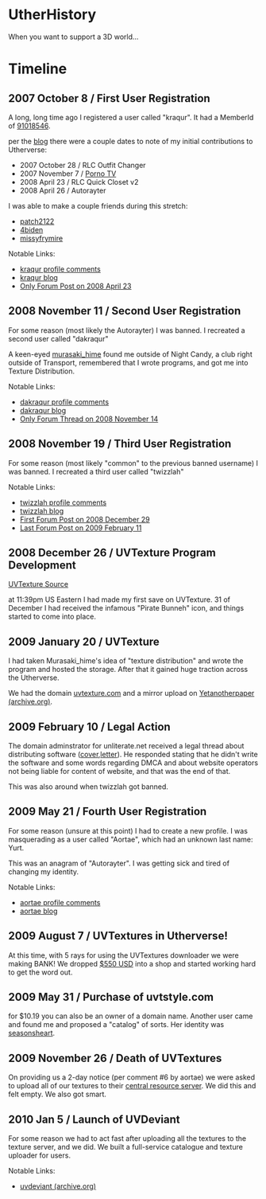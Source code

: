 # UtherHistory

When you want to support a 3D world...

# Timeline

## 2007 October 8 / First User Registration

A long, long time ago I registered a user called "kraqur". It had a MemberId of [91018546](91018546/91018546_google-search-profile-dates.pdf).

per the [blog](91018546/blog.pdf) there were a couple dates to note of my initial contributions to Utherverse:
- 2007 October 28 / RLC Outfit Changer
- 2007 November 7 / [Porno TV](PornoTV/index.html)
- 2008 April 23 / RLC Quick Closet v2
- 2008 April 26 / Autorayter

I was able to make a couple friends during this stretch:
- [patch2122](https://www.utherverse.com/net/profile/view_profile.aspx?MemberId=90659692)
- [4biden](https://www.utherverse.com/net/profile/view_profile.aspx?MemberId=91311133)
- [missyfrymire](https://www.utherverse.com/net/profile/view_profile.aspx?MemberId=90872029)

Notable Links:
- [kraqur profile comments](https://www.utherverse.com/net/profile/all_PComments.aspx?MemberId=91018546)
- [kraqur blog](https://www.utherverse.com/Net/blog/view_blog.aspx?viewLogMId=91018546)
- [Only Forum Post on 2008 April 23](https://forums.utherverse.com/yaf_postsm202996_Shutting-Down-the-Old-Server-on-4-23.aspx#post202996)

## 2008 November 11 / Second User Registration

For some reason (most likely the Autorayter) I was banned. I recreated a second user called "dakraqur"

A keen-eyed [murasaki_hime](https://www.utherverse.com/net/profile/view_profile.aspx?MemberId=90834244) found me outside of Night Candy, a club right outside of Transport, remembered that I wrote programs, and got me into Texture Distribution.

Notable Links:
- [dakraqur profile comments](https://www.utherverse.com/net/profile/all_PComments.aspx?MemberId=92016862)
- [dakraqur blog](https://www.utherverse.com/Net/blog/view_blog.aspx?viewLogMId=92016862)
- [Only Forum Thread on 2008 November 14](https://forums.utherverse.com/yaf_postsm352454_Autorater.aspx#post35245)

## 2008 November 19 / Third User Registration

For some reason (most likely "common" to the previous banned username) I was banned. I recreated a third user called "twizzlah"

Notable Links:
- [twizzlah profile comments](https://www.utherverse.com/net/profile/all_PComments.aspx?MemberId=92446698)
- [twizzlah blog](https://www.utherverse.com/Net/blog/view_blog.aspx?viewLogMId=92446698)
- [First Forum Post on 2008 December 29](https://forums.utherverse.com/yaf_postsm397427_UVTexture--Custom-Textures-Distribution-System.aspx#post397427)
- [Last Forum Post on 2009 February 11](https://forums.utherverse.com/yaf_postsm451719_UVTexture--Custom-Textures-Distribution-System.aspx#post451719)

## 2008 December 26 / UVTexture Program Development

[UVTexture Source](uvtexture)

at 11:39pm US Eastern I had made my first save on UVTexture. 31 of December I had received the infamous "Pirate Bunneh" icon, and things started to come into place.

## 2009 January 20 / UVTexture

I had taken Murasaki_hime's idea of "texture distribution" and wrote the program and hosted the storage. After that it gained huge traction across the Utherverse.

We had the domain [uvtexture.com](https://web.archive.org/web/20090709062557/http://uthernews.com:80/node/817) and a mirror upload on [Yetanotherpaper (archive.org)](https://web.archive.org/web/20090507195924/http://www.uthernews.com:80/node/817).

## 2009 February 10 / Legal Action

The domain adminstrator for unliterate.net received a legal thread about distributing software ([cover](legal/Utherverse-Digital-Inc.-letter-to-M.-Heick.pdf),[letter](legal/Utherverse-Matthew-Heick-Feb-10-2009.pdf)). He responded stating that he didn't write the software and some words regarding DMCA and about website operators not being liable for content of website, and that was the end of that.

This was also around when twizzlah got banned.

## 2009 May 21 / Fourth User Registration

For some reason (unsure at this point) I had to create a new profile. I was masquerading as a user called "Aortae", which had an unknown last name: Yurt.

This was an anagram of "Autorayter". I was getting sick and tired of changing my identity.

Notable Links:
- [aortae profile comments](https://www.utherverse.com/net/profile/all_PComments.aspx?MemberId=93612218)
- [aortae blog](https://www.utherverse.com/Net/blog/view_blog.aspx?viewLogMId=93612218)

## 2009 August 7 / UVTextures in Utherverse!

At this time, with 5 rays for using the UVTextures downloader we were making BANK! We dropped [$550 USD](invoice/2009087-Utherverse-Invoice.pdf) into a shop and started working hard to get the word out.

## 2009 May 31 / Purchase of uvtstyle.com

for $10.19 you can also be an owner of a domain name. Another user came and found me and proposed a "catalog" of sorts. Her identity was [seasonsheart](https://www.utherverse.com/net/profile/view_profile.aspx?MemberID=92046962).

## 2009 November 26 / Death of UVTextures

On providing us a 2-day notice (per comment #6 by aortae) we were asked to upload all of our textures to their [central resource server](https://forums.utherverse.com/yaf_postst50746_The-Resource-Downloader-and-How-it-Changes-Everything---In-a-Very-Good-Way.aspx). We did this and felt empty. We also got smart.

## 2010 Jan 5 / Launch of UVDeviant

For some reason we had to act fast after uploading all the textures to the texture server, and we did. We built a full-service catalogue and texture uploader for users. 

Notable Links:
- [uvdeviant (archive.org)](https://web.archive.org/web/20100105024749/http://www.uvdeviant.com:80/)
